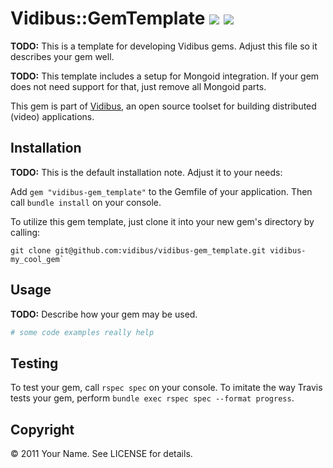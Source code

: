 # Vidibus::GemTemplate [![](http://travis-ci.org/vidibus/vidibus-gem_template.png)](http://travis-ci.org/vidibus/vidibus-gem_template) [![](http://stillmaintained.com/vidibus/vidibus-gem_template.png)](http://stillmaintained.com/vidibus/vidibus-gem_template)

**TODO:** This is a template for developing Vidibus gems. Adjust this file so it describes your gem well.

**TODO:** This template includes a setup for Mongoid integration. If your gem does not need support for that, just remove all Mongoid parts.

This gem is part of [Vidibus](http://vidibus.org), an open source toolset for building distributed (video) applications.


## Installation

**TODO:** This is the default installation note. Adjust it to your needs:

Add `gem "vidibus-gem_template"` to the Gemfile of your application. Then call `bundle install` on your console.

To utilize this gem template, just clone it into your new gem's directory by calling:

```
git clone git@github.com:vidibus/vidibus-gem_template.git vidibus-my_cool_gem`
```



## Usage

**TODO:** Describe how your gem may be used.

```ruby
# some code examples really help
```

## Testing

To test your gem, call `rspec spec` on your console. 
To imitate the way Travis tests your gem, perform `bundle exec rspec spec --format progress`.


## Copyright

&copy; 2011 Your Name. See LICENSE for details.
